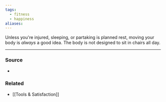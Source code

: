 ```yaml
---
tags:
  - fitness
  - happiness
aliases:
---
```

Unless you're injured, sleeping, or partaking is planned rest, moving your body is *always* a good idea. The body is not designed to sit in chairs all day.

---
### Source
- 

### Related
- [[Tools & Satisfaction]]